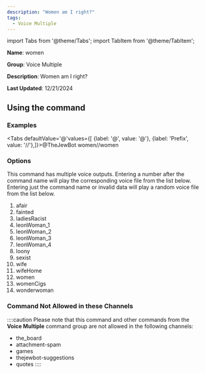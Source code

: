 ```yaml
---
description: "Women am I right?"
tags:
  - Voice Multiple
---
```

import Tabs from '@theme/Tabs';
import TabItem from '@theme/TabItem';

**Name**: women

**Group**: Voice Multiple

**Description**: Women am I right?

**Last Updated**: 12/21/2024

## Using the command

### Examples
<Tabs defaultValue='@'values={[ {label: '@', value: '@'}, {label: 'Prefix', value: '//'},]}><TabItem value='@'>@TheJewBot women</TabItem><TabItem value='//'>//women</TabItem></Tabs>

### Options

This command has multiple voice outputs. Entering a number after the command name will play the corresponding voice file from the list below. Entering just the command name or invalid data will play a random voice file from the list below.

 1. afair
 1. fainted
 1. ladiesRacist
 1. leonWoman_1
 1. leonWoman_2
 1. leonWoman_3
 1. leonWoman_4
 1. loony
 1. sexist
 1. wife
 1. wifeHome
 1. women
 1. womenCigs
 1. wonderwoman

### Command Not Allowed in these Channels
::::caution Please note that this command and other commands from the **Voice Multiple** command group are not allowed in the following channels:
- the_board
- attachment-spam
- games
- thejewbot-suggestions
- quotes
::::